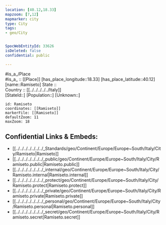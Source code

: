 ```yaml
---
location: [40.12,18.33] 
mapzoom: [7,12] 
mapmarker: city 
type: City
tags:
- geo/City


SpocWebEntityId: 33626
isDeleted: false
confidential: public

---
```

#is_a_/Place  
#is_a_ :: [[Place]] 
[has_place_longitude::18.33] 
[has_place_latitude::40.12] 
[name::Ramiseto] 
State ::  
Country :: [[../../../../../Italy]]  
[StateId::] 
[Population::] 
[Unknown::] 


```leaflet
id: Ramiseto
coordinates: [[Ramiseto]] 
markerFile: [[Ramiseto]] 
defaultZoom: 11 
maxZoom: 18
```


## Confidential Links & Embeds: 
- [[../../../../../../../_Standards/geo/Continent/Europe/Europe~South/Italy/City/Ramiseto|Ramiseto]] 
- [[../../../../../../../_public/geo/Continent/Europe/Europe~South/Italy/City/Ramiseto.public|Ramiseto.public]] 
- [[../../../../../../../_internal/geo/Continent/Europe/Europe~South/Italy/City/Ramiseto.internal|Ramiseto.internal]] 
- [[../../../../../../../_protect/geo/Continent/Europe/Europe~South/Italy/City/Ramiseto.protect|Ramiseto.protect]] 
- [[../../../../../../../_private/geo/Continent/Europe/Europe~South/Italy/City/Ramiseto.private|Ramiseto.private]] 
- [[../../../../../../../_personal/geo/Continent/Europe/Europe~South/Italy/City/Ramiseto.personal|Ramiseto.personal]] 
- [[../../../../../../../_secret/geo/Continent/Europe/Europe~South/Italy/City/Ramiseto.secret|Ramiseto.secret]] 
